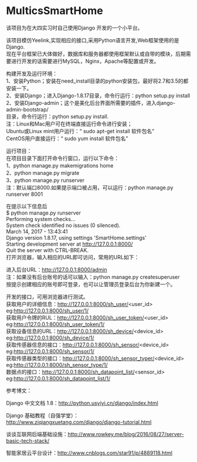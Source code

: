 # MulticsSmartHome
该项目为在大四实习时自己使用Django 开发的一个小平台。		

该项目模仿Yeelink,实现相应的接口,采用Python语言开发,Web框架使用的是Django.  
现在平台框架已大体做好，数据库和服务器都使用框架默认或自带的模块，后期需要进行开发的话需要进行MySQL，Nginx，Apache等配置或开发。  

构建开发及运行环境：  
1、安装Python；安装在need_install目录的python安装包，最好将2.7和3.5的都安装一下。  
2、安装Django；进入Django-1.8.17目录，命令行运行：python setup.py install  
2、安装Django-admin；这个是美化后台界面所需要的插件，进入django-admin-bootstrap/  
目录，命令行运行：python setup.py install.  
注：Linux和Mac用户可在终端直接运行命令进行安装；  
Ubuntu或Linux mint用户运行：“ sudo apt-get install 软件包名”  
CentOS用户直接运行：“ sudo yum install 软件包名”  

运行项目：  
在项目目录下面打开命令行窗口，运行以下命令：  
1、python manage.py makemigrations home  
2、python manage.py migrate  
3、python manage.py runserver   
注：默认端口8000.如果提示端口被占用，可以运行：python manage.py runserver 8001  

在提示以下信息后  
$ python manage.py runserver  
Performing system checks...  
System check identified no issues (0 silenced).  
March 14, 2017 - 13:43:41  
Django version 1.8.17, using settings 'SmartHome.settings'  
Starting development server at http://127.0.0.1:8000/   
Quit the server with CTRL-BREAK.  
打开浏览器，输入相应的URL即可访问，常用的URL如下：  

进入后台URL：http://127.0.0.1:8000/admin  
注：如果没有后台账号的话可以输入：python manage.py createsuperuser  
按提示创建相应的账号即可登录，也可以让管理员登录后台为你新建一个。  

开发的接口，可用浏览器进行测试。  
获取用户的详细信息：http://127.0.0.1:8000/sh_user/<user_id>  
eg:http://127.0.0.1:8000/sh_user/1/  
获取用户令牌的RUL：http://127.0.0.1:8000/sh_user_token/<user_id>  
eg:http://127.0.0.1:8000/sh_user_token/1/  
获取设备信息的URL：http://127.0.0.1:8000/sh_device/<device_id>  
eg:http://127.0.0.1:8000/sh_device/1/  
获取传感器信息的接口：http://127.0.0.1:8000/sh_sensor/<device_id>  
eg:http://127.0.0.1:8000/sh_sensor/1/  
获取传感器类型的接口：http://127.0.0.1:8000/sh_sensor_typer/<device_id>  
eg:http://127.0.0.1:8000/sh_sensor_type/1/  
数据点的接口：http://127.0.0.1:8000/sh_datapoint_list/<sensor_id>  
eg:http://127.0.0.1:8000/sh_datapoint_list/1/  


参考博文：  

Django 中文文档 1.8：http://python.usyiyi.cn/django/index.html		

Django 基础教程（自强学堂）：http://www.ziqiangxuetang.com/django/django-tutorial.html		

谈谈互联网后端基础设施：http://www.rowkey.me/blog/2016/08/27/server-basic-tech-stack/		

智能家居云平台设计：http://www.cnblogs.com/star91/p/4889118.html		

